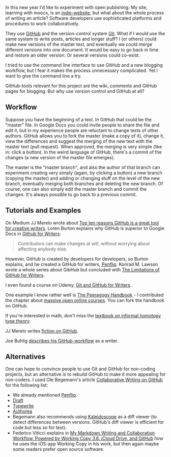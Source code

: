 In this new year I'd like to experiment with open publishing. 
My site, learning with moocs, is an [indie-website](https://learningwithmoocs.com/decentralized-web/indiewebifying-this-site/), 
but what about the whole process of writing an article? Software developers use sophisticated platforms and procedures to work 
collaboratively. 

They use [GitHub](https://github.com) and the version-control system [Git](https://en.wikipedia.org/wiki/Git). What if I
would use the same system to write posts, articles and longer stuff? I (or others) could make new versions of the master text, 
and eventually we could merge different versions into one document. It would be easy to go back in time
and restore an older version. Or several versions could co-exist.

I tried to use the command line interface to use GitHub and a new blogging workflow, but I fear it makes the process 
unnecessary complicated. Yet I want to give the command line a try. 

GitHub-tools relevant for this project are the wiki, comments and GitHub pages for blogging. But why use version control and
GitHub at all? 

## Workflow

Suppose you have the beginning of a text. In GitHub that could be the "master" file. In Google Docs you could invite people
to share the file and edit it, but in my experience people are reluctant to change texts of other authors. GitHub allows
you to fork the master (make a copy of it), change it, view the differences and suggest the merging of the new text with the
master text (pull request). When approved, the merging is very simple (like in: click a button). In the weird language of
GitHub, there's a commit of the changes (a new version of the master file emerges). 

The master is the "master branch", and also the author of that branch can experiment creating very simply (again, by 
clicking a button) a new branch (copying the master) and adding or changing stuff on the level of the new branch, eventually
merging both branches and deleting the new branch. Of course, one can also simply edit the master branch and commit the 
changes. It's always possible to go back to a previous commit. 


## Tutorials and Examples
On Medium JJ Merelo wrote about [Top ten reasons GitHub is a great tool for creative writers](https://medium.com/@jjmerelo/top-ten-reasons-github-is-a-great-tool-for-creative-writers-d0e8b27de71d).
Loren Burton explains why GitHub is superior to Google Docs in [Github for Writers](http://www.madebyloren.com/posts/github-for-writers):
> Contributors can make changes at will, without worrying about affecting anybody else.

However, GitHub is created by developers for developers, so Burton explains, and he created a GitHub for writers, [Penflip](https://www.penflip.com/).
Konrad M. Lawson wrote a whole series about GibHub but concluded with [The Limitations of GitHub for Writers](https://www.chronicle.com/blogs/profhacker/the-limitations-of-github-for-writers/48299).

I even found a course on Udemy, [Git and GitHub for Writers](https://www.udemy.com/git-and-github-for-writers/). 

One example I know rather well is [The Peeragogy Handbook](http://peeragogy.github.io/) - I contributed the chapter about 
[massive open online courses](http://peeragogy.github.io/connectivism.html). You can fork the handbook on GitHub. 

If you're interested in math, don't miss the [textbook on informal homotopy type theory](https://github.com/HoTT/book).

JJ Merelo writes [fiction on GitHub](https://github.com/JJ/hoborg). 

Joe Buhlig [describes his GitHub-workflow](https://joebuhlig.com/writing-with-github/) as a writer. 

## Alternatives

One can hope to convince people to use Git and GitHub for non-coding projects, but an alternative is to rebuild GitHub to make
it more appealing for non-coders. I used Ole Begemann's article [Collaborative Writing on GitHub](https://oleb.net/blog/2016/02/collaborative-writing-on-github/)
for the following list: 

- We already mentioned [Penflip](https://www.penflip.com/).
- [Draft](https://draftin.com/)
- [Typewrite](https://typewrite.io/)
- [Authorea](https://www.authorea.com/product)
- Begemann also recommends using [Kaleidoscope](https://www.kaleidoscopeapp.com/) as a diff viewer (to detect differences between
versions. GitHub's diff viewer is efficient for code but less so for text). 
- Federico Viticci explains in 
[My Markdown Writing and Collaboration Workflow, Powered by Working Copy 3.6, iCloud Drive, and GitHub](https://www.macstories.net/ios/my-markdown-writing-and-collaboration-workflow-powered-by-working-copy-3-6-icloud-drive-and-github/)
how he uses the iOS-app Working Copy in his work, but then again maybe some readers prefer open source software. 



